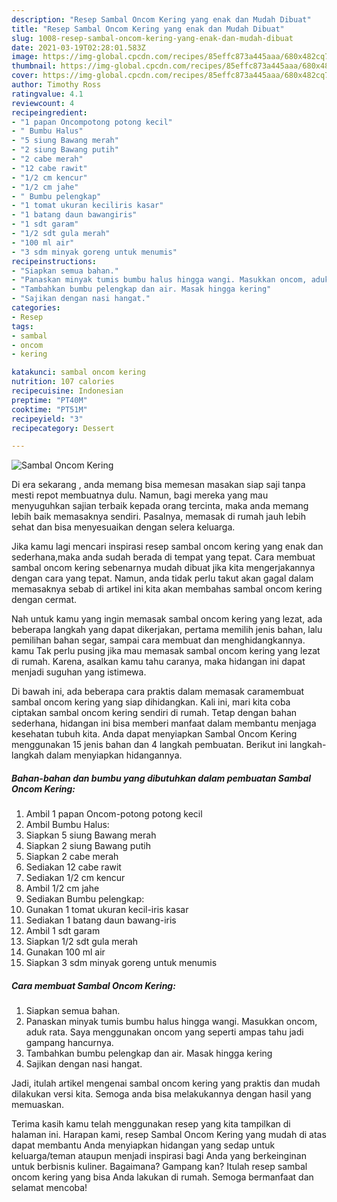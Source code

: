 ```yaml
---
description: "Resep Sambal Oncom Kering yang enak dan Mudah Dibuat"
title: "Resep Sambal Oncom Kering yang enak dan Mudah Dibuat"
slug: 1008-resep-sambal-oncom-kering-yang-enak-dan-mudah-dibuat
date: 2021-03-19T02:28:01.583Z
image: https://img-global.cpcdn.com/recipes/85effc873a445aaa/680x482cq70/sambal-oncom-kering-foto-resep-utama.jpg
thumbnail: https://img-global.cpcdn.com/recipes/85effc873a445aaa/680x482cq70/sambal-oncom-kering-foto-resep-utama.jpg
cover: https://img-global.cpcdn.com/recipes/85effc873a445aaa/680x482cq70/sambal-oncom-kering-foto-resep-utama.jpg
author: Timothy Ross
ratingvalue: 4.1
reviewcount: 4
recipeingredient:
- "1 papan Oncompotong potong kecil"
- " Bumbu Halus"
- "5 siung Bawang merah"
- "2 siung Bawang putih"
- "2 cabe merah"
- "12 cabe rawit"
- "1/2 cm kencur"
- "1/2 cm jahe"
- " Bumbu pelengkap"
- "1 tomat ukuran keciliris kasar"
- "1 batang daun bawangiris"
- "1 sdt garam"
- "1/2 sdt gula merah"
- "100 ml air"
- "3 sdm minyak goreng untuk menumis"
recipeinstructions:
- "Siapkan semua bahan."
- "Panaskan minyak tumis bumbu halus hingga wangi. Masukkan oncom, aduk rata. Saya menggunakan oncom yang seperti ampas tahu jadi gampang hancurnya."
- "Tambahkan bumbu pelengkap dan air. Masak hingga kering"
- "Sajikan dengan nasi hangat."
categories:
- Resep
tags:
- sambal
- oncom
- kering

katakunci: sambal oncom kering 
nutrition: 107 calories
recipecuisine: Indonesian
preptime: "PT40M"
cooktime: "PT51M"
recipeyield: "3"
recipecategory: Dessert

---
```



![Sambal Oncom Kering](https://img-global.cpcdn.com/recipes/85effc873a445aaa/680x482cq70/sambal-oncom-kering-foto-resep-utama.jpg)

Di era  sekarang , anda memang bisa memesan masakan siap saji tanpa mesti repot membuatnya dulu. Namun, bagi mereka yang mau menyuguhkan sajian terbaik kepada orang tercinta, maka anda memang lebih baik memasaknya sendiri. Pasalnya, memasak di rumah jauh lebih sehat dan bisa menyesuaikan dengan selera keluarga.

Jika kamu lagi mencari inspirasi resep sambal oncom kering yang enak dan sederhana,maka anda sudah berada di tempat yang tepat. Cara membuat sambal oncom kering  sebenarnya mudah dibuat jika kita mengerjakannya dengan cara yang tepat. Namun, anda tidak perlu takut akan gagal dalam memasaknya 
sebab di artikel ini kita akan membahas sambal oncom kering dengan cermat.  



Nah untuk kamu yang ingin memasak sambal oncom kering yang lezat, ada beberapa langkah yang dapat dikerjakan, pertama memilih jenis bahan, lalu pemilihan bahan segar, sampai cara membuat dan menghidangkannya. kamu Tak perlu pusing jika mau memasak sambal oncom kering yang lezat di rumah. Karena, asalkan kamu  tahu caranya, maka hidangan ini dapat menjadi suguhan yang istimewa.

Di bawah ini, ada beberapa cara praktis  dalam memasak caramembuat sambal oncom kering yang siap dihidangkan. Kali ini, mari kita coba ciptakan sambal oncom kering sendiri di rumah. Tetap dengan bahan sederhana, hidangan ini bisa memberi manfaat dalam membantu menjaga kesehatan tubuh kita. Anda dapat menyiapkan Sambal Oncom Kering menggunakan 15 jenis bahan dan 4 langkah pembuatan. Berikut ini langkah-langkah dalam menyiapkan hidangannya.

<!--inarticleads1-->

##### Bahan-bahan dan bumbu yang dibutuhkan dalam pembuatan Sambal Oncom Kering:

1. Ambil 1 papan Oncom-potong potong kecil
1. Ambil  Bumbu Halus:
1. Siapkan 5 siung Bawang merah
1. Siapkan 2 siung Bawang putih
1. Siapkan 2 cabe merah
1. Sediakan 12 cabe rawit
1. Sediakan 1/2 cm kencur
1. Ambil 1/2 cm jahe
1. Sediakan  Bumbu pelengkap:
1. Gunakan 1 tomat ukuran kecil-iris kasar
1. Sediakan 1 batang daun bawang-iris
1. Ambil 1 sdt garam
1. Siapkan 1/2 sdt gula merah
1. Gunakan 100 ml air
1. Siapkan 3 sdm minyak goreng untuk menumis




<!--inarticleads2-->

##### Cara membuat Sambal Oncom Kering:

1. Siapkan semua bahan.
1. Panaskan minyak tumis bumbu halus hingga wangi. Masukkan oncom, aduk rata. Saya menggunakan oncom yang seperti ampas tahu jadi gampang hancurnya.
1. Tambahkan bumbu pelengkap dan air. Masak hingga kering
1. Sajikan dengan nasi hangat.




Jadi, itulah artikel mengenai  sambal oncom kering  yang praktis dan mudah dilakukan versi kita. Semoga anda bisa melakukannya dengan hasil yang memuaskan. 

Terima kasih kamu telah menggunakan resep yang kita tampilkan di halaman ini. Harapan kami, resep  Sambal Oncom Kering yang mudah di atas dapat membantu Anda menyiapkan hidangan yang sedap untuk keluarga/teman ataupun menjadi inspirasi bagi Anda yang berkeinginan untuk berbisnis kuliner. Bagaimana? Gampang kan? Itulah resep sambal oncom kering yang bisa Anda lakukan di rumah. Semoga bermanfaat dan selamat mencoba!

